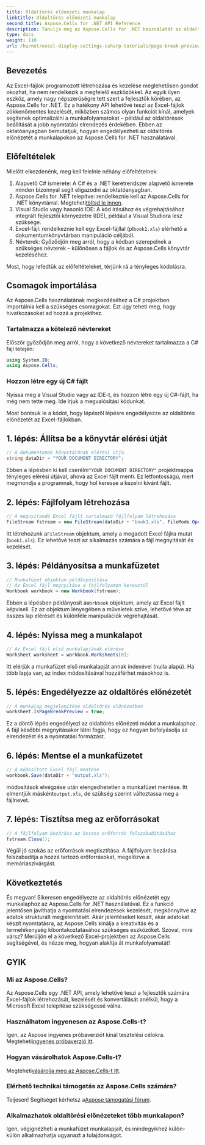 ```yaml
---
title: Oldaltörés előnézeti munkalap
linktitle: Oldaltörés előnézeti munkalap
second_title: Aspose.Cells for .NET API Reference
description: Tanulja meg az Aspose.Cells for .NET használatát az oldaltörés előnézetek engedélyezéséhez az Excel-munkalapokon egy egyszerű, lépésenkénti oktatóanyag segítségével.
type: docs
weight: 110
url: /hu/net/excel-display-settings-csharp-tutorials/page-break-preview-of-worksheet/
---
```

## Bevezetés

Az Excel-fájlok programozott létrehozása és kezelése meglehetősen gondot okozhat, ha nem rendelkezik a megfelelő eszközökkel. Az egyik ilyen eszköz, amely nagy népszerűségre tett szert a fejlesztők körében, az Aspose.Cells for .NET. Ez a hatékony API lehetővé teszi az Excel-fájlok zökkenőmentes kezelését, miközben számos olyan funkciót kínál, amelyek segítenek optimalizálni a munkafolyamatokat – például az oldaltörések beállítását a jobb nyomtatási elrendezés érdekében. Ebben az oktatóanyagban bemutatjuk, hogyan engedélyezheti az oldaltörés előnézetét a munkalapokon az Aspose.Cells for .NET használatával.

## Előfeltételek

Mielőtt elkezdenénk, meg kell felelnie néhány előfeltételnek:

1. Alapvető C# ismerete: A C# és a .NET keretrendszer alapvető ismerete minden bizonnyal segít eligazodni az oktatóanyagban.
2.  Aspose.Cells for .NET telepítve: rendelkeznie kell az Aspose.Cells for .NET könyvtárral. Megteheti[töltsd le innen](https://releases.aspose.com/cells/net/).
3. Visual Studio vagy hasonló IDE: A kód írásához és végrehajtásához integrált fejlesztői környezetre (IDE), például a Visual Studiora lesz szüksége.
4. Excel-fájl: rendelkeznie kell egy Excel-fájllal (pl`book1.xls`) elérhető a dokumentumkönyvtárban manipuláció céljából.
5. Névterek: Győződjön meg arról, hogy a kódban szerepelnek a szükséges névterek – különösen a fájlok és az Aspose.Cells könyvtár kezeléséhez.

Most, hogy lefedtük az előfeltételeket, térjünk rá a tényleges kódolásra.

## Csomagok importálása

Az Aspose.Cells használatának megkezdéséhez a C# projektben importálnia kell a szükséges csomagokat. Ezt úgy teheti meg, hogy hivatkozásokat ad hozzá a projekthez.

### Tartalmazza a kötelező névtereket

Először győződjön meg arról, hogy a következő névtereket tartalmazza a C# fájl tetején:

```csharp
using System.IO;
using Aspose.Cells;
```

### Hozzon létre egy új C# fájlt

Nyissa meg a Visual Studio vagy az IDE-t, és hozzon létre egy új C#-fájlt, ha még nem tette meg. Ide írjuk a megvalósítási kódunkat.


Most bontsuk le a kódot, hogy lépésről lépésre engedélyezze az oldaltörés előnézetét az Excel-fájlokban.

## 1. lépés: Állítsa be a könyvtár elérési útját

```csharp
// A dokumentumok könyvtárának elérési útja.
string dataDir = "YOUR DOCUMENT DIRECTORY";
```

 Ebben a lépésben ki kell cserélni`"YOUR DOCUMENT DIRECTORY"` projektmappa tényleges elérési útjával, ahová az Excel fájlt menti. Ez létfontosságú, mert megmondja a programnak, hogy hol keresse a kezelni kívánt fájlt.

## 2. lépés: Fájlfolyam létrehozása

```csharp
// A megnyitandó Excel fájlt tartalmazó fájlfolyam létrehozása
FileStream fstream = new FileStream(dataDir + "book1.xls", FileMode.Open);
```

 Itt létrehozunk a`FileStream` objektum, amely a megadott Excel fájlra mutat (`book1.xls`). Ez lehetővé teszi az alkalmazás számára a fájl megnyitását és kezelését.

## 3. lépés: Példányosítsa a munkafüzetet

```csharp
// Munkafüzet objektum példányosítása
// Az Excel fájl megnyitása a fájlfolyamon keresztül
Workbook workbook = new Workbook(fstream);
```

 Ebben a lépésben példányosít a`Workbook` objektum, amely az Excel fájlt képviseli. Ez az objektum lényegében a műveletek szíve, lehetővé téve az összes lap elérését és különféle manipulációk végrehajtását.

## 4. lépés: Nyissa meg a munkalapot

```csharp
// Az Excel fájl első munkalapjának elérése
Worksheet worksheet = workbook.Worksheets[0];
```

Itt elérjük a munkafüzet első munkalapját annak indexével (nulla alapú). Ha több lapja van, az index módosításával hozzáférhet másokhoz is.

## 5. lépés: Engedélyezze az oldaltörés előnézetét

```csharp
// A munkalap megjelenítése oldaltörés előnézetben
worksheet.IsPageBreakPreview = true;
```

Ez a döntő lépés engedélyezi az oldaltörés előnézeti módot a munkalaphoz. A fájl későbbi megnyitásakor látni fogja, hogy ez hogyan befolyásolja az elrendezést és a nyomtatási formázást.

## 6. lépés: Mentse el a munkafüzetet

```csharp
// A módosított Excel fájl mentése
workbook.Save(dataDir + "output.xls");
```

 módosítások elvégzése után elengedhetetlen a munkafüzet mentése. Itt elmentjük másként`output.xls`, de szükség szerint változtassa meg a fájlnevet.

## 7. lépés: Tisztítsa meg az erőforrásokat

```csharp
// A fájlfolyam bezárása az összes erőforrás felszabadításához
fstream.Close();
```

Végül jó szokás az erőforrások megtisztítása. A fájlfolyam bezárása felszabadítja a hozzá tartozó erőforrásokat, megelőzve a memóriaszivárgást.

## Következtetés

És megvan! Sikeresen engedélyezte az oldaltörés előnézetét egy munkalaphoz az Aspose.Cells for .NET használatával. Ez a funkció jelentősen javíthatja a nyomtatási elrendezések kezelését, megkönnyítve az adatok strukturált megjelenítését. Akár jelentéseket készít, akár adatokat készít nyomtatásra, az Aspose.Cells kínálja a kreativitás és a termelékenység kibontakoztatásához szükséges eszközöket. Szóval, mire vársz? Merüljön el a következő Excel-projektben az Aspose.Cells segítségével, és nézze meg, hogyan alakítja át munkafolyamatát!

## GYIK

### Mi az Aspose.Cells?
Az Aspose.Cells egy .NET API, amely lehetővé teszi a fejlesztők számára Excel-fájlok létrehozását, kezelését és konvertálását anélkül, hogy a Microsoft Excel telepítése szükségessé válna.

### Használhatom ingyenesen az Aspose.Cells-t?
 Igen, az Aspose ingyenes próbaverziót kínál tesztelési célokra. Megteheti[ingyenes próbaverzió itt](https://releases.aspose.com/).

### Hogyan vásárolhatok Aspose.Cells-t?
 Megteheti[vásárolja meg az Aspose.Cells-t itt](https://purchase.aspose.com/buy).

### Elérhető technikai támogatás az Aspose.Cells számára?
 Teljesen! Segítséget kérhetsz a[Aspose támogatási fórum](https://forum.aspose.com/c/cells/9).

### Alkalmazhatok oldaltörési előnézeteket több munkalapon?
Igen, végignézheti a munkafüzet munkalapjait, és mindegyikhez külön-külön alkalmazhatja ugyanazt a tulajdonságot.